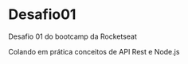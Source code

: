 # Desafio01
Desafio 01 do bootcamp da Rocketseat

Colando em prática conceitos de API Rest e Node.js
